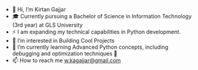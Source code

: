 - 👋 Hi, I’m Kirtan Gajjar
- 🎓 Currently pursuing a Bachelor of Science in Information Technology (3rd year) at GLS University
- ⚡ I am expanding my technical capabilities in Python development.
- 👀 I’m interested in Building Cool Projects
- 🌱 I’m currently learning Advanced Python concepts, including debugging and optimization       techniques 🐍
- 📫 How to reach me w.kagajjar@gmail.com

<!---
k-gajjar-365/k-gajjar-365 is a ✨ special ✨ repository because its `README.md` (this file) appears on your GitHub profile.
You can click the Preview link to take a look at your changes.
--->
